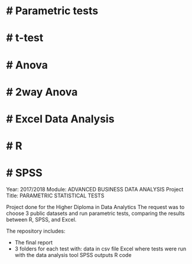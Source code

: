 # # Parametric tests
# # t-test
# # Anova
# # 2way Anova
# # Excel Data Analysis
# # R
# # SPSS


Year:	2017/2018
Module:	ADVANCED BUSINESS DATA ANALYSIS
Project Title:	PARAMETRIC STATISTICAL TESTS

Project done for the Higher Diploma in Data Analytics
The request was to choose 3 public datasets and run parametric tests, comparing the results between R, SPSS, and Excel.

The repository includes:
- The final report
- 3 folders for each test with:
  data in csv file
  Excel where tests were run with the data analysis tool
  SPSS outputs
  R code
